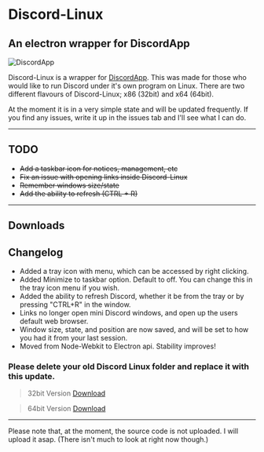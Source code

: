# Discord-Linux
## An electron wrapper for DiscordApp

![DiscordApp](https://discordapp.com/assets/df21d1b0c082d8a3cce1c43b290614f9.png)

Discord-Linux is a wrapper for [DiscordApp](http://discordapp.com/). This was made for those who would like to run Discord under it's own program on Linux. There are two different flavours of Discord-Linux; x86 (32bit) and x64 (64bit).

At the moment it is in a very simple state and will be updated frequently. If you find any issues, write it up in the issues tab and I'll see what I can do. 

---

## TODO

- ~~Add a taskbar icon for notices, management, etc~~
- ~~Fix an issue with opening links inside Discord-Linux~~
- ~~Remember windows size/state~~
- ~~Add the ability to refresh (CTRL + R)~~

---

## Downloads

## Changelog
- Added a tray icon with menu, which can be accessed by right clicking.
- Added Minimize to taskbar option. Default to off. You can change this in the tray icon menu if you wish.
- Added the ability to refresh Discord, whether it be from the tray or by pressing "CTRL+R" in the window.
- Links no longer open mini Discord windows, and open up the users default web browser.
- Window size, state, and position are now saved, and will be set to how you had it from your last session.
- Moved from Node-Webkit to Electron api. Stability improves!

### Please delete your old Discord Linux folder and replace it with this update.

> 32bit Version
[Download](https://github.com/XNBlank/discord-linux/releases/download/x86-0.1.0/discord-linux-x32.tar.gz "Download the 32bit version") 

> 64bit Version
[Download](https://github.com/XNBlank/discord-linux/releases/download/x64-0.1.0/discord-linux-x64.tar.gz "Download the 64bit version") 

---

Please note that, at the moment, the source code is not uploaded. I will upload it asap. (There isn't much to look at right now though.)
